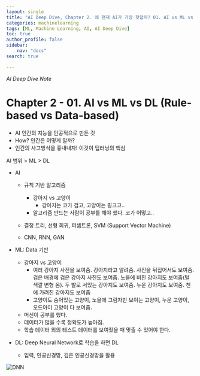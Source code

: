 ```yaml
---
layout: single
title: "AI Deep Dive, Chapter 2. 왜 현재 AI가 가장 핫할까? 01. AI vs ML vs DL (Rule-based vs Data-based)"
categories: machinelearning
tags: [ML, Machine Learning, AI, AI Deep Dive]
toc: true
author_profile: false
sidebar:
    nav: "docs"
search: true

---
```


*AI Deep Dive Note*



# Chapter 2 - 01. AI vs ML vs DL (Rule-based vs Data-based)



- AI 인간의 지능을 인공적으로 만든 것
- How? 인간은 어떻게 알까?
- 인간의 사고방식을 흉내내자! 이것이 딥러닝의 핵심



AI 범위 > ML > DL

- AI

  - 규칙 기반 알고리즘
    - 강아지 vs 고양이
      - 강아지는 코가 검고, 고양이는 핑크고..
    - 알고리즘 만드는 사람이 공부를 해야 했다. 코가 어떻고..

  - 결정 트리, 선형 회귀, 퍼셉트론, SVM (Support Vector Machine)

  - CNN, RNN, GAN

- ML: Data 기반
  - 강아지 vs 고양이
    - 여러 강아지 사진을 보여줌. 강아지라고 알려줌. 사진을 뒤집어서도 보여줌. 검은 배경에 검은 강아지 사진도 보여줌. 노을에 비친 강아지도 보여줌(털 색깔 변형 옴). 두 발로 서있는 강아지도 보여줌. 누운 강아지도 보여줌. 천에 가려진 강아지도 보여줌
    - 고양이도 숨어있는 고양이, 노을에 그림자만 보이는 고양이, 누운 고양이, 오드아이 고양이 다 보여줌.
  - 머신이 공부를 했다.
  - 데이터가 많을 수록 정확도가 높아짐.
  - 학습 데이터 외의 테스트 데이터를 보여줬을 때 맞출 수 있어야 한다.

- DL: Deep Neural Network로 학습을 하면 DL
  - 입력, 인공신경망, 깊은 인공신경망을 활용

![DNN]({{site.url}}/images/$(filename)/DNN.png)